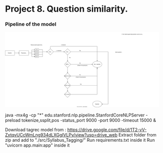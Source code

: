 # Project 8. Question similarity.

### Pipeline of the model

<img src="./Project-8-workflow.drawio.svg">



java -mx4g -cp "*" edu.stanford.nlp.pipeline.StanfordCoreNLPServer -preload tokenize,ssplit,pos -status_port 9000 -port 9000 -timeout 15000 &

Download tagrec model from : https://drive.google.com/file/d/1T2-vV-ZxtqvUCcWmLng934dLXGgIVLPy/view?usp=drive_web
Extract folder from zip and add to "./src/Syllabus_Tagging/"
Run requirements.txt inside it
Run "uvicorn app.main:app" inside it